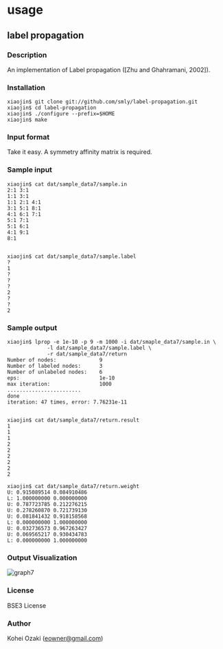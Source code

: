 usage
=====

## label propagation

### Description

An implementation of Label propagation ([Zhu and Ghahramani, 2002]).

### Installation

    xiaojin$ git clone git://github.com/smly/label-propagation.git
    xiaojin$ cd label-propagation
    xiaojin$ ./configure --prefix=$HOME
    xiaojin$ make

### Input format

Take it easy. A symmetry affinity matrix is required.

### Sample input

    xiaojin$ cat dat/sample_data7/sample.in
    2:1 3:1
    1:1 3:1
    1:1 2:1 4:1
    3:1 5:1 8:1
    4:1 6:1 7:1
    5:1 7:1
    5:1 6:1
    4:1 9:1
    8:1


    xiaojin$ cat dat/sample_data7/sample.label
    ?
    1
    ?
    ?
    ?
    2
    ?
    ?
    2

### Sample output

    xiaojin$ lprop -e 1e-10 -p 9 -m 1000 -i dat/smaple_data7/sample.in \
                 -l dat/sample_data7/sample.label \
                 -r dat/sample_data7/return
    Number of nodes:              9
    Number of labeled nodes:      3
    Number of unlabeled nodes:    6
    eps:                          1e-10
    max iteration:                1000
    ........................
    done
    iteration: 47 times, error: 7.76231e-11


    xiaojin$ cat dat/sample_data7/return.result
    1
    1
    1
    2
    2
    2
    2
    2
    2

    xiaojin$ cat dat/sample_data7/return.weight
    U: 0.915089514 0.084910486
    L: 1.000000000 0.000000000
    U: 0.787723785 0.212276215
    U: 0.278260870 0.721739130
    U: 0.081841432 0.918158568
    L: 0.000000000 1.000000000
    U: 0.032736573 0.967263427
    U: 0.069565217 0.930434783
    L: 0.000000000 1.000000000

### Output Visualization

![graph7](http://github.com/smly/label-propagation/raw/master/dat/ss.png)

### License

BSE3 License

### Author

Kohei Ozaki (eowner@gmail.com)
